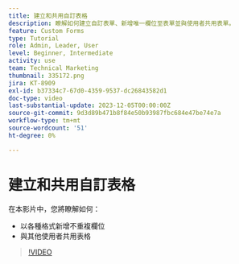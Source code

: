```yaml
---
title: 建立和共用自訂表格
description: 瞭解如何建立自訂表單、新增唯一欄位至表單並與使用者共用表單。
feature: Custom Forms
type: Tutorial
role: Admin, Leader, User
level: Beginner, Intermediate
activity: use
team: Technical Marketing
thumbnail: 335172.png
jira: KT-8909
exl-id: b37334c7-67d0-4359-9537-dc26843582d1
doc-type: video
last-substantial-update: 2023-12-05T00:00:00Z
source-git-commit: 9d3d89b471b8f84e50b93987fbc684e47be74e7a
workflow-type: tm+mt
source-wordcount: '51'
ht-degree: 0%

---
```


# 建立和共用自訂表格

在本影片中，您將瞭解如何：

* 以各種格式新增不重複欄位
* 與其他使用者共用表格

>[!VIDEO](https://video.tv.adobe.com/v/335172/?quality=12&learn=on)

